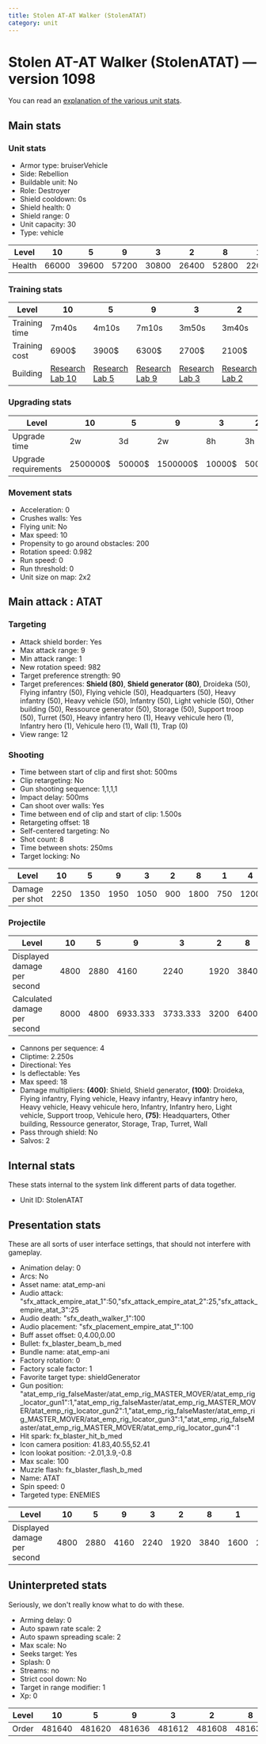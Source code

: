 ```yaml
---
title: Stolen AT-AT Walker (StolenATAT)
category: unit
---
```


# Stolen AT-AT Walker (StolenATAT) — version 1098

You can read an [explanation  of the various unit stats](unitexplained.md).

## Main stats

### Unit stats

  * Armor type: bruiserVehicle
  * Side: Rebellion
  * Buildable unit: No
  * Role: Destroyer
  * Shield cooldown: 0s
  * Shield health: 0
  * Shield range: 0
  * Unit capacity: 30
  * Type: vehicle

|Level |10   |5    |9    |3    |2    |8    |1    |4    |6    |7    |
|------|-----|-----|-----|-----|-----|-----|-----|-----|-----|-----|
|Health|66000|39600|57200|30800|26400|52800|22000|35200|44000|48400|


### Training stats

|Level        |10                                     |5                                     |9                                     |3                                     |2                                     |8                                     |1                             |4                                     |6                                     |7                                     |
|-------------|---------------------------------------|--------------------------------------|--------------------------------------|--------------------------------------|--------------------------------------|--------------------------------------|------------------------------|--------------------------------------|--------------------------------------|--------------------------------------|
|Training time|7m40s                                  |4m10s                                 |7m10s                                 |3m50s                                 |3m40s                                 |6m40s                                 |3m30s                         |4m                                    |4m20s                                 |4m30s                                 |
|Training cost|6900$                                  |3900$                                 |6300$                                 |2700$                                 |2100$                                 |6000$                                 |1500$                         |3300$                                 |4500$                                 |5100$                                 |
|Building     |[Research Lab 10](rebelOffenseLab.html)|[Research Lab 5](rebelOffenseLab.html)|[Research Lab 9](rebelOffenseLab.html)|[Research Lab 3](rebelOffenseLab.html)|[Research Lab 2](rebelOffenseLab.html)|[Research Lab 8](rebelOffenseLab.html)|[Factory 5](rebelFactory.html)|[Research Lab 4](rebelOffenseLab.html)|[Research Lab 6](rebelOffenseLab.html)|[Research Lab 7](rebelOffenseLab.html)|


### Upgrading stats

|Level               |10      |5     |9       |3     |2    |8      |1    |4     |6      |7      |
|--------------------|--------|------|--------|------|-----|-------|-----|------|-------|-------|
|Upgrade time        |2w      |3d    |2w      |8h    |3h   |1w3d   |1h30m|1d    |5d     |1w     |
|Upgrade requirements|2500000$|50000$|1500000$|10000$|5000$|450000$|4300$|20000$|135000$|225000$|


### Movement stats

  * Acceleration: 0
  * Crushes walls: Yes
  * Flying unit: No
  * Max speed: 10
  * Propensity to go around obstacles: 200
  * Rotation speed: 0.982
  * Run speed: 0
  * Run threshold: 0
  * Unit size on map: 2x2

## Main attack : ATAT

### Targeting

  * Attack shield border: Yes
  * Max attack range: 9
  * Min attack range: 1
  * New rotation speed: 982
  * Target preference strength: 90
  * Target preferences: **Shield (80)**, **Shield generator (80)**, Droideka (50), Flying infantry (50), Flying vehicle (50), Headquarters (50), Heavy infantry (50), Heavy vehicle (50), Infantry (50), Light vehicle (50), Other building (50), Ressource generator (50), Storage (50), Support troop (50), Turret (50), Heavy infantry hero (1), Heavy vehicule hero (1), Infantry hero (1), Vehicule hero (1), Wall (1), Trap (0)
  * View range: 12

### Shooting

  * Time between start of clip and first shot: 500ms
  * Clip retargeting: No
  * Gun shooting sequence: 1,1,1,1
  * Impact delay: 500ms
  * Can shoot over walls: Yes
  * Time between end of clip and start of clip: 1.500s
  * Retargeting offset: 18
  * Self-centered targeting: No
  * Shot count: 8
  * Time between shots: 250ms
  * Target locking: No

|Level          |10  |5   |9   |3   |2  |8   |1  |4   |6   |7   |
|---------------|----|----|----|----|---|----|---|----|----|----|
|Damage per shot|2250|1350|1950|1050|900|1800|750|1200|1500|1650|


### Projectile

|Level                       |10  |5   |9       |3       |2   |8   |1       |4       |6       |7       |
|----------------------------|----|----|--------|--------|----|----|--------|--------|--------|--------|
|Displayed damage per second |4800|2880|4160    |2240    |1920|3840|1600    |2560    |3200    |3520    |
|Calculated damage per second|8000|4800|6933.333|3733.333|3200|6400|2666.667|4266.667|5333.333|5866.667|


  * Cannons per sequence: 4
  * Cliptime: 2.250s
  * Directional: Yes
  * Is deflectable: Yes
  * Max speed: 18
  * Damage multipliers: **(400)**: Shield, Shield generator, **(100)**: Droideka, Flying infantry, Flying vehicle, Heavy infantry, Heavy infantry hero, Heavy vehicle, Heavy vehicule hero, Infantry, Infantry hero, Light vehicle, Support troop, Vehicule hero, **(75)**: Headquarters, Other building, Ressource generator, Storage, Trap, Turret, Wall
  * Pass through shield: No
  * Salvos: 2

## Internal stats

These stats internal to the system link different parts of data together.

  * Unit ID: StolenATAT

## Presentation stats

These are all sorts of user interface settings, that should not interfere with gameplay.

  * Animation delay: 0
  * Arcs: No
  * Asset name: atat_emp-ani
  * Audio attack: "sfx_attack_empire_atat_1":50,"sfx_attack_empire_atat_2":25,"sfx_attack_empire_atat_3":25
  * Audio death: "sfx_death_walker_1":100
  * Audio placement: "sfx_placement_empire_atat_1":100
  * Buff asset offset: 0,4.00,0.00
  * Bullet: fx_blaster_beam_b_med
  * Bundle name: atat_emp-ani
  * Factory rotation: 0
  * Factory scale factor: 1
  * Favorite target type: shieldGenerator
  * Gun position: "atat_emp_rig_falseMaster/atat_emp_rig_MASTER_MOVER/atat_emp_rig_locator_gun1":1,"atat_emp_rig_falseMaster/atat_emp_rig_MASTER_MOVER/atat_emp_rig_locator_gun2":1,"atat_emp_rig_falseMaster/atat_emp_rig_MASTER_MOVER/atat_emp_rig_locator_gun3":1,"atat_emp_rig_falseMaster/atat_emp_rig_MASTER_MOVER/atat_emp_rig_locator_gun4":1
  * Hit spark: fx_blaster_hit_b_med
  * Icon camera position: 41.83,40.55,52.41
  * Icon lookat position: -2.01,3.9,-0.8
  * Max scale: 100
  * Muzzle flash: fx_blaster_flash_b_med
  * Name: ATAT
  * Spin speed: 0
  * Targeted type: ENEMIES

|Level                      |10  |5   |9   |3   |2   |8   |1   |4   |6   |7   |
|---------------------------|----|----|----|----|----|----|----|----|----|----|
|Displayed damage per second|4800|2880|4160|2240|1920|3840|1600|2560|3200|3520|


## Uninterpreted stats

Seriously, we don't really know what to do with these.

  * Arming delay: 0
  * Auto spawn rate scale: 2
  * Auto spawn spreading scale: 2
  * Max scale: No
  * Seeks target: Yes
  * Splash: 0
  * Streams: no
  * Strict cool down: No
  * Target in range modifier: 1
  * Xp: 0

|Level|10    |5     |9     |3     |2     |8     |1     |4     |6     |7     |
|-----|------|------|------|------|------|------|------|------|------|------|
|Order|481640|481620|481636|481612|481608|481632|481604|481616|481624|481628|


